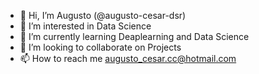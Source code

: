 - 👋 Hi, I’m Augusto (@augusto-cesar-dsr)
- 👀 I’m interested in Data Science
- 🌱 I’m currently learning Deaplearning and Data Science
- 💞️ I’m looking to collaborate on Projects
- 📫 How to reach me augusto_cesar.cc@hotmail.com

<!---
augusto-cesar-dsr/augusto-cesar-dsr is a ✨ special ✨ repository because its `README.md` (this file) appears on your GitHub profile.
You can click the Preview link to take a look at your changes.
--->
